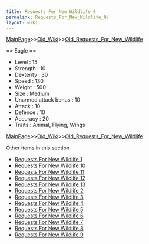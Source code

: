 ```yaml
---
title: Requests For New Wildlife 0
permalink: Requests_For_New_Wildlife_0/
layout: wiki
---
```


[MainPage](/keeperrl_wiki/ "wikilink")>>[Old_Wiki](/keeperrl_wiki/Old_Wiki "wikilink")>>[Old_Requests_For_New_Wildlife](/keeperrl_wiki/Old_Requests_For_New_Wildlife "wikilink")

 == Eagle ==
 * Level : 15
 * Strength : 10
 * Dexterity : 30
 * Speed : 130
 * Weight : 500
 * Size : Medium
 * Unarmed attack bonus : 10
 * Attack : 10
 * Defence : 10
 * Accuracy : 20
 * Traits : Animal, Flying, Wings

[MainPage](/keeperrl_wiki/ "wikilink")>>[Old_Wiki](/keeperrl_wiki/Old_Wiki "wikilink")>>[Old_Requests_For_New_Wildlife](/keeperrl_wiki/Old_Requests_For_New_Wildlife "wikilink")

Other items in this section
-    [Requests For New Wildlife 1](/keeperrl_wiki/Requests_For_New_Wildlife_1 "wikilink")
-    [Requests For New Wildlife 10](/keeperrl_wiki/Requests_For_New_Wildlife_10 "wikilink")
-    [Requests For New Wildlife 11](/keeperrl_wiki/Requests_For_New_Wildlife_11 "wikilink")
-    [Requests For New Wildlife 12](/keeperrl_wiki/Requests_For_New_Wildlife_12 "wikilink")
-    [Requests For New Wildlife 13](/keeperrl_wiki/Requests_For_New_Wildlife_13 "wikilink")
-    [Requests For New Wildlife 2](/keeperrl_wiki/Requests_For_New_Wildlife_2 "wikilink")
-    [Requests For New Wildlife 3](/keeperrl_wiki/Requests_For_New_Wildlife_3 "wikilink")
-    [Requests For New Wildlife 4](/keeperrl_wiki/Requests_For_New_Wildlife_4 "wikilink")
-    [Requests For New Wildlife 5](/keeperrl_wiki/Requests_For_New_Wildlife_5 "wikilink")
-    [Requests For New Wildlife 6](/keeperrl_wiki/Requests_For_New_Wildlife_6 "wikilink")
-    [Requests For New Wildlife 7](/keeperrl_wiki/Requests_For_New_Wildlife_7 "wikilink")
-    [Requests For New Wildlife 8](/keeperrl_wiki/Requests_For_New_Wildlife_8 "wikilink")
-    [Requests For New Wildlife 9](/keeperrl_wiki/Requests_For_New_Wildlife_9 "wikilink")
